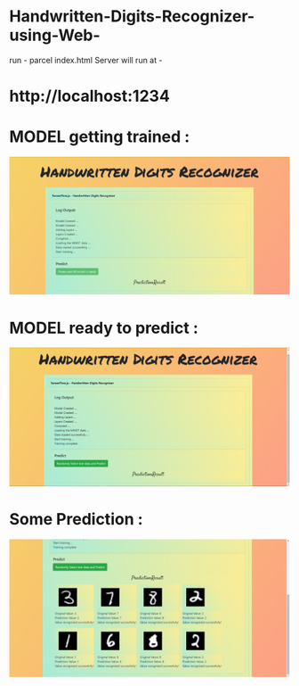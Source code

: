 # Handwritten-Digits-Recognizer-using-Web-

run - parcel index.html 
Server will run at - 
# http://localhost:1234 

# MODEL getting trained : 
![](images/img1.PNG)

# MODEL ready to predict : 
![](images/img2.PNG)

# Some Prediction :  
![](images/img3.PNG)
